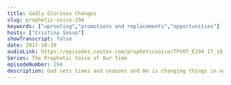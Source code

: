 ```yaml
---
title: Godly Glorious Changes
slug: prophetic-voice-294
keywords: ["uprooting","promotions and replacements","opportunities"]
hosts: ["Cristina Sosso"]
showTranscript: false
date: 2017-10-28
audioLink: https://episodes.castos.com/propheticvoice/TPVOT_E294_17_10_28-29_Godly_Glorious_Changes.mp3
Series: The Prophetic Voice of Our Time
episodeNumber: 294
description: God sets times and seasons and He is changing things in order to position His children where they should be.
---
```

